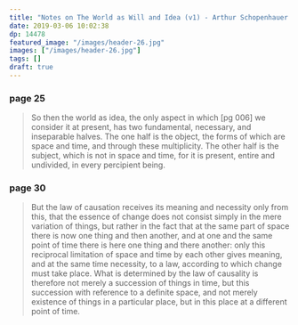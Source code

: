 ```yaml
---
title: "Notes on The World as Will and Idea (v1) - Arthur Schopenhauer - 14478"
date: 2019-03-06 10:02:38
dp: 14478
featured_image: "/images/header-26.jpg"
images: ["/images/header-26.jpg"]
tags: []
draft: true
---
```




### page 25 

> So then the world as idea, the only aspect in which [pg 006] we consider it at
> present, has two fundamental, necessary, and inseparable halves. The one half is
> the object, the forms of which are space and time, and through these
> multiplicity. The other half is the subject, which is not in space and time, for
> it is present, entire and undivided, in every percipient being.

### page 30 

> But the law of causation receives its meaning and necessity only from this, that
> the essence of change does not consist simply in the mere variation of things,
> but rather in the fact that at the same part of space there is now one thing and
> then another, and at one and the same point of time there is here one thing and
> there another: only this reciprocal limitation of space and time by each other
> gives meaning, and at the same time necessity, to a law, according to which
> change must take place. What is determined by the law of causality is therefore
> not merely a succession of things in time, but this succession with reference to
> a definite space, and not merely existence of things in a particular place, but
> in this place at a different point of time.


